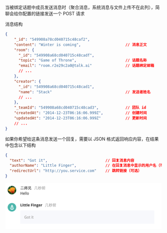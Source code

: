 当被绑定话题中成员发送消息时（聚合消息，系统消息与文件上传不在此列），简聊会给你配置的链接发送一个 POST 请求

消息结构

```json
{
    "_id": "549908a78cd040715c48caf2",
    "content": "Winter is coming",                    // 消息正文
    "room": {
      "_id": "549908a68cd040715c48cadf",
      "topic": "Game of Throne",                      // 话题名称
      "email": "room.r2e29c2a0@talk.ai"               // 话题绑定邮箱
      // ...
    },
    "creator": {
      "_id": "549908a68cd040715c48cad1",
      "name": "Stack"                                 // 发送者姓名
      // ...
    },
    "_teamId": "549908a68cd040715c48cad3",            // 团队 id
    "createdAt": "2014-12-23T06:16:06.999Z",          // 创建时间
    "updatedAt": "2014-12-23T06:16:06.999Z"           // 更新时间
    // ...
}
```

如果你希望给这条消息发送一个回复，需要以 JSON 格式返回响应内容，在结果中包含以下结构

```json
{
  "text": "Got it",                          // 回复消息内容
  "authorName": "Little Finger",             // 在回复消息中显示的用户名（可选）
  "redirectUrl": "http://you.service.com"    // 跳转链接（可选）
}
```

![](images/inte-guide/sample-outgoing-1.png)
